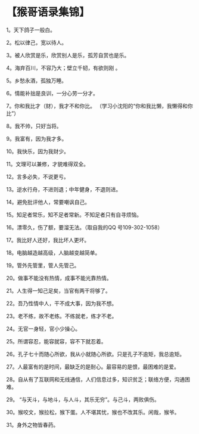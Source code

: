 # 【猴哥语录集锦】

1。天下鸽子一般白。

2。松以律己，宽以待人。

3。被人欣赏是乐，欣赏别人是乐，孤芳自赏也是乐。

4。海弃百川，不容乃大；壁立千韧，有欲则刚 。

5。乡愁永酒，孤独万睡。

6。情能补拙是良训，一分心劳一分才。

7。你和我比才（财），我才不和你比。 （学习小沈阳的“你和我比懒，我懒得和你比”）

8。我不帅，只好当将。

9。我富有，因为我才多。

10。我快乐，因为我财少。

11。文理可以兼修，才貌难得双全。

12。言多必失，不说更亏。

13。逆水行舟，不进则退；中年健身，不退则进。

14。避免批评他人，常要嘲讽自己。

15。知足者常乐，知不足者常新。不知足者只有自寻烦恼。

16。漂零久，伤了额，要溜无法。（取自我的QQ 号109-302-1058）

17。我比好人还好，我比坏人更坏。

18。电脑越造越高级，人脑越变越简单。

19。管外先管里，管人先管己。

20。做事不能没有热情，成事不能光靠热情。

21。人生得一知己足矣，当官有两干将够了。

22。吾乃性情中人，干不成大事，因为我不想。

23。老不练，故不老练。不练就老，练才不老。

24。无官一身轻，官小少操心。

25。所谓容忍，能容就容，容不下就忍着。

26。孔子七十而随心所欲，我从小就随心所欲。只是孔子不逾矩，我总逾矩。

27。人最富有的是时间，最缺乏的是耐心。最容易的是恨，最困难的是爱。

28。自从有了互联网和无线通信，人们信息过多，知识贫乏；联络方便，沟通困难。

29。 “与天斗，与地斗，与人斗，其乐无穷”。与己斗，两败俱伤。

30。猴咬文，猴拉松，猴下蛋。人不堪其忧，猴也不改其乐。闲哉，猴爷。

31。身外之物皆春药。
